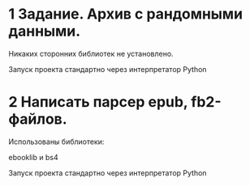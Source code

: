 1 Задание. Архив с рандомными данными.
=====
Никаких сторонних библиотек не установлено.

Запуск проекта стандартно через интерпретатор Python

2 Написать парсер epub, fb2-файлов.
=====
Использованы библиотеки:

ebooklib и bs4

Запуск проекта стандартно через интерпретатор Python
